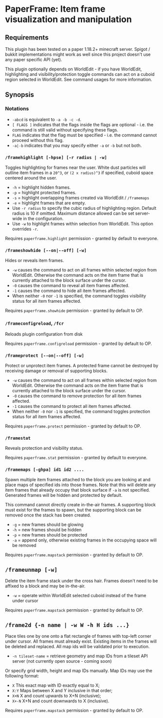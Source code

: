 # PaperFrame: Item frame visualization and manipulation

## Requirements

This plugin has been tested on a paper 1.18.2+ minecraft server. Spigot / bukkit implementations might work as well
since this project doesn't use any paper specific API (yet).

This plugin optionally depends on WorldEdit - if you have WorldEdit, highlighting and visibility/protection toggle
commands can act on a cuboid region selected in WorldEdit. See command usages for more information.

## Synopsis

### Notations

- `-abcd` is equivalent to `-a -b -c -d`.
- `[ FLAGS ]` indicates that the flags inside the flags are optional - i.e. the command is still valid without
  specifying these flags.
- `FLAG` indicates that the flag must be specified - i.e. the command cannot proceed without this flag.
- `-a|-b` indicates that you may specify either `-a` or `-b` but not both.

### `/framehighlight [-hpse] [-r radius | -w]`

Toggles highlighting for frames near the user. White dust particles will outline item frames in a `20^3`,
or `(2 x radius)^3` if specified, cuboid space centered around the user.

* `-h` = highlight hidden frames.
* `-p` = highlight protected frames.
* `-s` = highlight overlapping frames created via WorldEdit / `/framemaps`
* `-e` = highlight frames that are empty.
* Use `-r radius` to specify the cubic radius of highlighting region. Default radius is 10 if omitted. Maximum distance
  allowed can be set server-wide in the configuration.
* Use `-w` to highlight frames within selection from WorldEdit. This option overrides `-r`.

Requires `paperframe.highlight` permission - granted by default to everyone.

### `/frameshowhide [--on|--off] [-w]`

Hides or reveals item frames.

* `-w` causes the command to act on all frames within selected region from WorldEdit. Otherwise the command acts on the
  item frame that is currently attached to the block surface under the cursor.
* `-0` causes the command to reveal all item frames affected.
* `-1` causes the command to hide all item frames affected.
* When neither `-0` nor `-1` is specified, the command toggles visibility status for all item frames affected.

Requires `paperframe.showhide` permission - granted by default to OP.

### `/frameconfigreload`, `/fcr`

Reloads plugin configuration from disk

Requires `paperframe.configreload` permission - granted by default to OP.

### `/frameprotect [--on|--off] [-w]`

Protect or unprotect item frames. A protected frame cannot be destroyed by receiving damage or removal of supporting
blocks.

* `-w` causes the command to act on all frames within selected region from WorldEdit. Otherwise the command acts on the
  item frame that is currently attached to the block surface under the cursor.
* `-0` causes the command to remove protection for all item frames affected.
* `-1` causes the command to protect all item frames affected.
* When neither `-0` nor `-1` is specified, the command toggles protection status for all item frames affected.

Requires `paperframe.protect` permission - granted by default to OP.

### `/framestat`

Reveals protection and visibility status.

Requires `paperframe.stat` permission - granted by default to everyone.

### `/framemaps [-ghpa] id1 id2 ....`

Spawn multiple item frames attached to the block you are looking at and place maps of specified ids into those frames.
Note that this will delete any item frames that already occupy that block surface if `-a` is not specified. Generated
frames will be hidden and protected by default.

This command cannot directly create in-the-air frames. A supporting block must exist for the frames to spawn, but the
supporting block can be removed once the stack has been created.

* `-g` = new frames should be glowing
* `-h` = new frames should be hidden
* `-p` = new frames should be protected
* `-a` = append only, otherwise existing frames in the occupying space will be removed

Requires `paperframe.mapstack` permission - granted by default to OP.

## `/frameunmap [-w]`

Delete the item frame stack under the cross hair. Frames doesn't need to be affixed to a block and may be in-the-air.

* `-w` = operate within WorldEdit selected cuboid instead of the frame under cursor

Requires `paperframe.mapstack` permission - granted by default to OP.

## `/frame2d {-n name | -w W -h H ids ...}`

Place tiles one by one onto a flat rectangle of frames with top-left corner under cursor. All frames must already exist.
Existing items in the frames will be deleted and replaced. All map ids will be validated prior to execution.

* `-n tileset-name` = retrieve geometry and map IDs from a tileset API server (not currently open source - coming soon)

Or specify grid width, height and map IDs manually. Map IDs may use the following format:

* `X` This exact map with ID exactly equal to X;
* `X:Y` Maps between X and Y inclusive in that order;
* `X+N` X and count upwards to X+N (inclusive);
* `X+-N` X+N and count downwards to X (inclusive).

Requires `paperframe.mapstack` permission - granted by default to OP.
